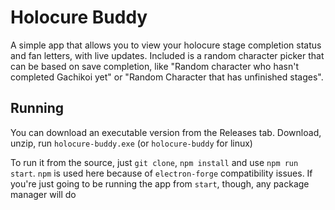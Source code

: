 # Holocure Buddy
A simple app that allows you to view your holocure stage completion status and fan letters, with live updates. Included is a random character picker that can be based on save completion, like "Random character who hasn't completed Gachikoi yet" or "Random Character that has unfinished stages".

## Running
You can download an executable version from the Releases tab. Download, unzip, run `holocure-buddy.exe` (or `holocure-buddy` for linux)

To run it from the source, just `git clone`, `npm install` and use `npm run start`. `npm` is used here because of `electron-forge` compatibility issues. If you're just going to be running the app from `start`, though, any package manager will do

